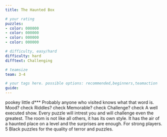 ```yaml
---
title: The Haunted Box

# your rating
puzzles:
- color: 000000
- color: 000000
- color: 000000
- color: 000000

# difficulty, easy/hard
difficulty: hard
difftext: Challenging

# teamsize
team: 3-4

# your tags here. possible options: recommended,beginners,teamaction
guide:
---
```


pookey little d\*\*\* Probably anyone who visited knows what that word is. Mood? check Riddles? check Memorable? check Challenge? check A well executed show.
Every puzzle will intrest you and will challenge even the greatest.
The room is not like all others, it has its own style. It has the air of a haunted place on a level and the surprises are enough.
For strong players. 5 Black puzzles for the quality of terror and puzzles.
